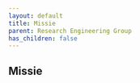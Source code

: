 ```yaml
---
layout: default
title: Missie
parent: Research Engineering Group
has_children: false
---
```


## Missie

